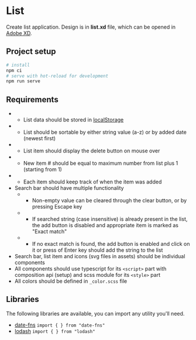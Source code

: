# List

Create list application. Design is in **list.xd** file, which can be opened in
[Adobe XD](https://www.adobe.com/products/xd.html).

## Project setup

```bash
# install
npm ci
# serve with hot-reload for development
npm run serve
```

## Requirements

- - List data should be stored in
    [localStorage](https://developer.mozilla.org/en-US/docs/Web/API/Window/localStorage)
- - List should be sortable by either string value (a-z) or by added date
    (newest first)
- - List item should display the delete button on mouse over
- - New item # should be equal to maximum number from list plus 1 (starting
    from 1)
- - Each item should keep track of when the item was added
- Search bar should have multiple functionality
  - - Non-empty value can be cleared through the clear button, or by pressing
      Escape key
  - - If searched string (case insensitive) is already present in the list, the
      add button is disabled and appropriate item is marked as "Exact match"
  - - If no exact match is found, the add button is enabled and click on it or
      press of Enter key should add the string to the list
- Search bar, list item and icons (svg files in assets) should be individual
  components
- All components should use typescript for its `<script>` part with composition
  api (setup) and scss module for its `<style>` part
- All colors should be defined in `_color.scss` file

## Libraries

The following libraries are available, you can import any utility you'll need.

- [date-fns](https://date-fns.org/) `import { } from "date-fns"`
- [lodash](https://lodash.com/) `import { } from "lodash"`
